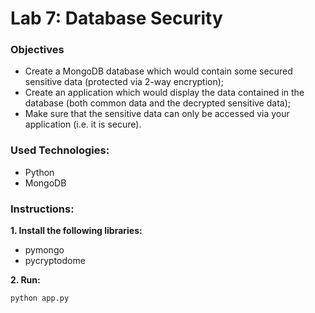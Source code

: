 # Lab 7: Database Security

### Objectives

- Create a MongoDB database which would contain some secured sensitive data (protected via 2-way encryption);
- Create an application which would display the data contained in the database (both common data and the decrypted sensitive data);
- Make sure that the sensitive data can only be accessed via your application (i.e. it is secure).

### Used Technologies:

- Python
- MongoDB

### Instructions:
**1. Install the following libraries:**
- pymongo
- pycryptodome

**2. Run:**

```
python app.py
```